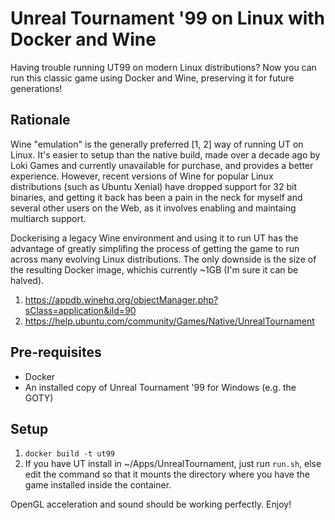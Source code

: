 # Unreal Tournament '99 on Linux with Docker and Wine

Having trouble running UT99 on modern Linux distributions? Now you can run this
classic game using Docker and Wine, preserving it for future generations!

## Rationale

Wine "emulation" is the generally preferred [1, 2] way of running UT on Linux. It's easier to setup than the native build, made over a decade ago by Loki Games and currently unavailable for purchase, and provides a better experience. However, recent versions of Wine for popular Linux distributions (such as Ubuntu Xenial) have dropped support for 32 bit binaries, and getting it back has been a pain in the neck for myself and several other users on the Web, as it involves enabling and maintaing multiarch support.

Dockerising a legacy Wine environment and using it to run UT has the advantage of greatly simplifing the process of getting the game to run across many evolving Linux distributions. The only downside is the size of the resulting Docker image, whichis currently ~1GB (I'm sure it can be halved).

1. https://appdb.winehq.org/objectManager.php?sClass=application&iId=90
2. https://help.ubuntu.com/community/Games/Native/UnrealTournament

## Pre-requisites

 * Docker
 * An installed copy of Unreal Tournament '99 for Windows (e.g. the GOTY)

## Setup

 1. `docker build -t ut99`
 2. If you have UT install in ~/Apps/UnrealTournament, just run `run.sh`, else
    edit the command so that it mounts the directory where you have the game
    installed inside the container.

OpenGL acceleration and sound should be working perfectly. Enjoy!
